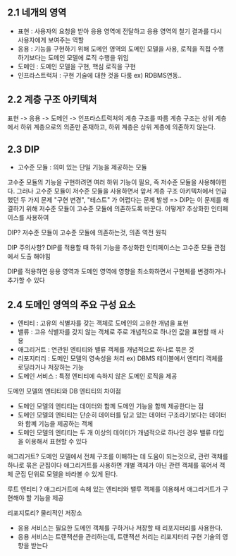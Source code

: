 ## 2.1 네개의 영역

- 표현 :  사용자의 요청을 받아 응용 영역에 전달하고 응용 영역의 철기 결과를 다시 사용자에게 보여주는 역할
- 응용 : 기능을 구현하기 위해 도메인 영역의 도메인 모델을 사용, 로직을 직접 수행하기보다는 도메인 모델에 로직 수행을 위임
- 도메인 : 도메인 모델을 구현, 핵심 로직을 구현
- 인프라스트럭처 : 구현 기술에 대한 것을 다룸 ex) RDBMS연동..

## 2.2 계층 구조 아키텍처

표현 -> 응용 -> 도메인 -> 인프라스트럭처의 계층 구조를 따름
계층 구조는 상위 계층에서 하위 계층으로의 의존만 존재하고, 하위 계층은 상위 계층에 의존하지 않는다.

## 2.3 DIP

- 고수준 모듈 : 의미 있는 단일 기능을 제공하는 모듈

고수준 모듈의 기능을 구현하려면 여러 하위 기능이 필요, 즉 저수준 모듈을 사용해야힌다.
그러나 고수준 모듈이 저수준 모듈을 사용하면서 앞서 계층 구조 아키텍처에서 언급했던 두 가지 문제 "구현 변경", "테스트" 가 어렵다는 문제 발생
=> DIP는 이 문제를 해결하기 위해 저수준 모듈이 고수준 모듈에 의존하도록 바꾼다.
어떻게? 추상화한 인터페이스를 사용하여

DIP? 저수준 모듈이 고수준 모듈에 의존하는것, 의존 역전 원칙

DIP 주의사항? DIP를 적용할 때 하위 기능을 추상화한 인터페이스는 고수준 모듈 관점에서 도출 해야힘

DIP를 적용하면 응용 영역과 도메인 영역에 영향을 최소화하면서 구현체를 변경하거나 추가할 수 있다

## 2.4 도메인 영역의 주요 구성 요소

- 엔티티 : 고유의 식별자를 갖는 객체로 도메인의 고유한 개념을 표현
- 밸류 : 고유 식별자를 갖지 않는 객체로 주로 개념적으로 하나인 값을 표현할 때 사용
- 애그리거트 : 연관된 엔티티와 밸류 객체를 개념적으로 하나로 묶은 것
- 리포지터리 : 도메인 모델의 영속성을 처리 ex) DBMS 테이블에서 엔티티 객체를 로딩라거나 저장하는 기능
- 도메인 서비스 : 특정 엔티티에 속하지 않은 도메인 로직을 제공

도메인 모델의 엔티티와 DB 엔티티의 차이점
- 도메인 모델의 엔티티는 데이터와 함께 도메인 기능을 함께 제공한다는 점
- 도메인 모델의 엔티티는 단순히 데이터를 담고 있는 데이터 구조라기보다는 데이터와 함꼐 기능을 제공하는 객체
- 도메인 모델의 엔티티는 두 개 이상의 데이터가 개념적으로 하나인 경우 밸류 타입을 이용해서 표현할 수 있다


애그리거트? 도메인 모델에서 전체 구조를 이해하는 데 도움이 되는것으로, 관련 객채를 하나로 묶은 군집이다
애그리거트를 사용하면 개별 객체가 아닌 관련 객체를 묶어서 객체 군집 단위로 모델을 바라볼 수 있게 된다.

루트 엔티티 ? 애그리거트에 속해 있는 엔티티와 밸루 객체를 이용해서 애그리거트가 구현해야 할 기능을 제공

리포지토리? 물리적인 저장소
- 응용 서비스는 필요한 도메인 객체를 구하거나 저장할 때 리포지터리를 사용한다.
- 응용 서비스는 트랜잭션을 관리하는데, 트랜잭션 처리는 리포지터리 구현 기술의 영향을 받는다


